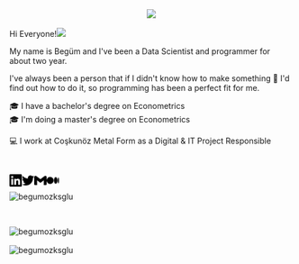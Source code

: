 <div id="header" align="center">
  <img src="https://media.giphy.com/media/bn7hlyp0Cmcg0/giphy.gif" width="400"/>
  
</div>

Hi Everyone!<img src="https://media.giphy.com/media/hvRJCLFzcasrR4ia7z/giphy.gif" width="18px"> <br>

My name is Begüm and I've been a Data Scientist and programmer for about two year.


I've always been a person that if I didn't know how to make something      🔎      I'd find out how to do it, so programming has been a perfect fit for me.


🎓      I have a bachelor's degree on Econometrics <br>
🎓      I'm doing a master's degree on Econometrics

💻      I work at Coşkunöz Metal Form as a Digital & IT Project Responsible 

<br>

[<img align="left" alt="begumozkisaoglu | LinkedIn" width="22px" src="./linkedin.svg" />][linkedin]
[<img align="left" alt="begumozkisaoglu | Twitter" width="22px" src="./twitter.svg" />][twitter]
[<img align="left" alt="begumozkisaoglu | Gmail" width="22px" src="./gmail.svg" />][gmail]
[<img align="left" alt="begumozkisaoglu | Medium" width="22px" src="./medium.svg" />][medium]




[linkedin]: https://www.linkedin.com/in/beg%C3%BCm%C3%B6zkisao%C4%9Flu-962311182/
[twitter]: https://twitter.com/begumozkisaoglu
[gmail]: mailto:begumozkisaoglu@gmail.com
[medium]: https://medium.com/@begumozkisaoglu

<br> 


<p align="left"> <img src="https://komarev.com/ghpvc/?username=begumozksglu&label=Profile%20views&color= 0e75b6&style=flat" alt="begumozksglu" /> </p>


</p>

<br>

<p><img align="left" src="https://github-readme-stats.vercel.app/api/top-langs?username=begumozksglu&show_icons=true&locale=en&layout=compact" alt="begumozksglu" /> </p> 
<br>
<p> <img align="center" src="https://github-readme-stats.vercel.app/api?username=begumozksglu&show_icons=true&locale=en" alt="begumozksglu" /> </p>


